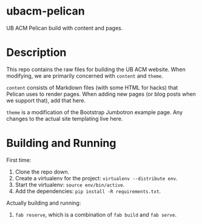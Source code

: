 ubacm-pelican
=============

UB ACM Pelican build with content and pages.

Description
===========
This repo contains the raw files for building the UB ACM website. When modifying, we are primarily concerned with `content` and `theme`.

`content` consists of Markdown files (with some HTML for hacks) that Pelican uses to render pages. When adding new pages (or blog posts when we support that), add that here.

`theme` is a modification of the Bootstrap Jumbotron example page. Any changes to the actual site templating live here.

Building and Running
====================
First time:

1. Clone the repo down.
2. Create a virtualenv for the project: `virtualenv --distribute env`.
3. Start the virtualenv: `source env/bin/active`.
4. Add the dependencies: `pip install -R requirements.txt`.

Actually building and running: 

1. `fab reserve`, which is a combination of `fab build` and `fab serve`.
